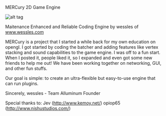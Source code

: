 MERCury 2D Game Engine

![alt tag](http://puu.sh/6bVuj.png)
                                       
Maitenance Enhanced and Reliable Coding Engine
          by wessles of www.wessles.com


MERCury is a project that I started a while back for my own education on opengl. I got started by coding the batcher and adding features like vertex stacking and sound capabilities to the game engine. I was off to a fun start. When I posted it, people liked it, so I expanded and even got some new friends to help me out! We have been working together on networking, GUI, and other fun stuffs.

Our goal is simple: to create an ultra-flexible but easy-to-use engine that can run plugins.

Sincerely,
wessles - Team Alluminum Founder

Special thanks to:
Jev (http://www.kemoy.net/)
opiop65 (http://www.nishustudios.com/)
